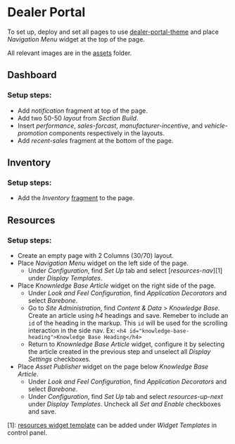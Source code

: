 # Dealer Portal

To set up, deploy and set all pages to use [dealer-portal-theme](/dealer-portal/dealer-portal-theme) and place _Navigation Menu_ widget at the top of the page.

All relevant images are in the [assets](/dealer-portal/assets) folder.

## Dashboard
### Setup steps:
- Add _notification_ fragment at top of the page.
- Add two 50-50 _layout_ from _Section Build_.
- Insert _performance_, _sales-forcast_, _manufacturer-incentive_, and _vehicle-promotion_ components respectively in the layouts. 
- Add _recent-sales_ fragment at the bottom of the page.

## Inventory
### Setup steps:
- Add the _Inventory_ [fragment](/dealer-portal/src/dealer-portal-collection/inventory) to the page.

## Resources
### Setup steps:
- Create an empty page with 2 Columns (30/70) layout. 
- Place _Navigation Menu_ widget on the left side of the page.
  - Under _Configuration_, find _Set Up_ tab and select [_resources-nav_][1] under _Display Templates_.
- Place _Knownledge Base Article_ widget on the right side of the page. 
  - Under _Look and Feel Configuration_, find _Application Decorators_ and select _Barebone_.
  - Go to _Site Administration_, find _Content & Data_ > _Knowledge Base_. Create an article using _h4_ headings and save. Remeber to include an `id` of the heading in the markup. This `id` will be used for the scrolling interaction in the side nav. Ex: `<h4 id="knowledge-base-heading">Knowledge Base Heading</h4>`
  - Return to _Knownledge Base Article_ widget, configure it by selecting the article created in the previous step and unselect all _Display Settings_ checkboxes.
- Place _Asset Publisher_ widget on the page below _Knowledge Base Article_.
  - Under _Look and Feel Configuration_, find _Application Decorators_ and select _Barebone_.
  - Under _Configuration_, find _Set Up_ tab and select _resources-up-next_ under _Display Templates_. Uncheck all _Set and Enable_ checkboxes and save.


[1]: [resources widget template](/widget-templates) can be added under _Widget Templates_ in control panel. 
